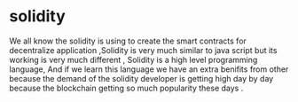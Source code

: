 # solidity

We all know the solidity is using to create the smart contracts for decentralize application ,Solidity is very much similar to java script but its working is very much different , Solidity is a high level programming language, And if we learn this language we have an extra benifits from other because the demand of the solidity developer is getting high day by day because the blockchain getting so much popularity these days .
